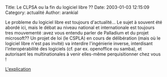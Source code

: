 Title: Le CLPSA ou la fin du logiciel libre ??
Date: 2003-01-03 12:15:09
Category: actualité
Author: arankial

Le probleme du logiciel libre est toujours d'actualité... Le sujet à souvent été abordé ici, mais le débat au niveau national et internationale est toujours tres mouvementé :avez vous entendu parler de Palladium et du projet microsoft??
Un projet de loi (le CSPLA) en cours de délibération (mais où le logiciel libre n'est pas invité) va interdire l'ingénierie inverse, interdisant l'interopérabilité des logiciels (cf. par ex. openoffice ou samba), et autorisant les multinationales à venir elles-même perquisitionner chez vous !

[L'explication](http://www.lebars.org/sec/tcpa-faq.fr.html)
